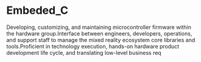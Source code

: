 # Embeded_C
Developing, customizing, and maintaining microcontroller firmware within the hardware group.Interface between engineers, developers, operations, and support staff to manage the mixed reality ecosystem core libraries and tools.Proficient in technology execution, hands-on hardware product development life cycle, and translating low-level business req
